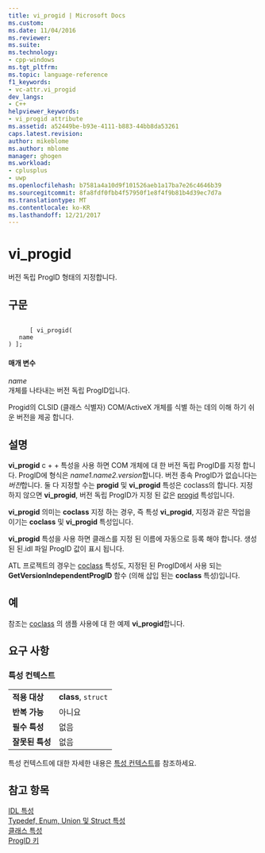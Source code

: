 ```yaml
---
title: vi_progid | Microsoft Docs
ms.custom: 
ms.date: 11/04/2016
ms.reviewer: 
ms.suite: 
ms.technology:
- cpp-windows
ms.tgt_pltfrm: 
ms.topic: language-reference
f1_keywords:
- vc-attr.vi_progid
dev_langs:
- C++
helpviewer_keywords:
- vi_progid attribute
ms.assetid: a52449be-b93e-4111-b883-44bb8da53261
caps.latest.revision: 
author: mikeblome
ms.author: mblome
manager: ghogen
ms.workload:
- cplusplus
- uwp
ms.openlocfilehash: b7581a4a10d9f101526aeb1a17ba7e26c4646b39
ms.sourcegitcommit: 8fa8fdf0fbb4f57950f1e8f4f9b81b4d39ec7d7a
ms.translationtype: MT
ms.contentlocale: ko-KR
ms.lasthandoff: 12/21/2017
---
```

# <a name="viprogid"></a>vi_progid
버전 독립 ProgID 형태의 지정합니다.  
  
## <a name="syntax"></a>구문  
  
```  
  
      [ vi_progid(  
   name  
) ];  
```  
  
#### <a name="parameters"></a>매개 변수  
 *name*  
 개체를 나타내는 버전 독립 ProgID입니다.  
  
 Progid의 CLSID (클래스 식별자) COM/ActiveX 개체를 식별 하는 데의 이해 하기 쉬운 버전을 제공 합니다.  
  
## <a name="remarks"></a>설명  
 **vi_progid** c + + 특성을 사용 하면 COM 개체에 대 한 버전 독립 ProgID를 지정 합니다. ProgID에 형식은 *name1.name2.version*합니다. 버전 종속 ProgID가 없습니다는 *버전*합니다. 둘 다 지정할 수는 **progid** 및 **vi_progid** 특성은 coclass의 합니다. 지정 하지 않으면 **vi_progid**, 버전 독립 ProgID가 지정 된 값은 [progid](../windows/progid.md) 특성입니다.  
  
 **vi_progid** 의미는 **coclass** 지정 하는 경우, 즉 특성 **vi_progid**, 지정과 같은 작업을 이기는 **coclass** 및 **vi_progid** 특성입니다.  
  
 **vi_progid** 특성을 사용 하면 클래스를 지정 된 이름에 자동으로 등록 해야 합니다. 생성된 된.idl 파일 ProgID 값이 표시 됩니다.  
  
 ATL 프로젝트의 경우는 [coclass](../windows/coclass.md) 특성도, 지정된 된 ProgID에서 사용 되는 **GetVersionIndependentProgID** 함수 (의해 삽입 된는 **coclass** 특성)입니다.  
  
## <a name="example"></a>예  
 참조는 [coclass](../windows/coclass.md) 의 샘플 사용에 대 한 예제 **vi_progid**합니다.  
  
## <a name="requirements"></a>요구 사항  
  
### <a name="attribute-context"></a>특성 컨텍스트  
  
|||  
|-|-|  
|**적용 대상**|**class**, `struct`|  
|**반복 가능**|아니요|  
|**필수 특성**|없음|  
|**잘못된 특성**|없음|  
  
 특성 컨텍스트에 대한 자세한 내용은 [특성 컨텍스트](../windows/attribute-contexts.md)를 참조하세요.  
  
## <a name="see-also"></a>참고 항목  
 [IDL 특성](../windows/idl-attributes.md)   
 [Typedef, Enum, Union 및 Struct 특성](../windows/typedef-enum-union-and-struct-attributes.md)   
 [클래스 특성](../windows/class-attributes.md)   
 [ProgID 키](http://msdn.microsoft.com/library/windows/desktop/dd542719)   
